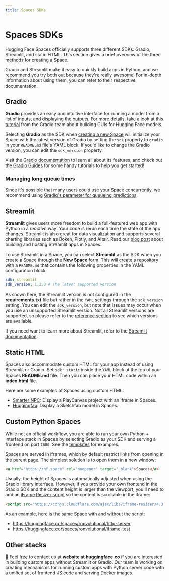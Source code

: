 ```yaml
---
title: Spaces SDKs
---
```


<h1>Spaces SDKs</h1>

Hugging Face Spaces officially supports three different SDKs: Gradio, Streamlit, and static HTML. This section gives a brief overview of the three methods for creating a Space.

Gradio and Streamlit make it easy to quickly build apps in Python, and we recommend you try both out because they're really awesome! For in-depth information about using them, you can refer to their respective documentation.

## Gradio

**Gradio** provides an easy and intuitive interface for running a model from a list of inputs, and displaying the outputs. For more details, take a look at this [tutorial](https://huggingface.co/blog/gradio) from the Gradio team about building GUIs for Hugging Face models.

Selecting **Gradio** as the SDK when [creating a new Space](https://huggingface.co/new-space) will initialize your Space with the latest version of Gradio by setting the `sdk` property to `gradio` in your `README.md` file's YAML block. If you'd like to change the Gradio version, you can edit the `sdk_version` property.

Visit the [Gradio documentation](https://gradio.app/getting_started) to learn all about its features, and check out the [Gradio Guides](https://gradio.app/guides/) for some handy tutorials to help you get started!

### Managing long queue times

Since it's possible that many users could use your Space concurrently, we recommend using [Gradio's parameter for queueing predictions](https://gradio.app/getting_started/#queuing-to-manage-long-inference-times).

## Streamlit

**Streamlit** gives users more freedom to build a full-featured web app with Python in a *reactive* way. Your code is rerun each time the state of the app changes. Streamlit is also great for data visualization and supports several charting libraries such as Bokeh, Plotly, and Altair. Read our [blog post](https://huggingface.co/blog/streamlit-spaces) about building and hosting Streamlit apps in Spaces.

To use Streamlit in a Space, you can select **Streamlit** as the SDK when you create a Space through the [**New Space** form](https://huggingface.co/new-space). This will create a repository with a `README.md` that contains the following properties in the YAML configuration block:

```yaml
sdk: streamlit
sdk_version: 1.2.0 # The latest supported version
```

As shown here, the Streamlit version is not configured in the **requirements.txt** file but rather in the `YAML` settings through the `sdk_version` setting.  You can edit the `sdk_version`, but note that issues may occur when you use an unsupported Streamlit version. Not all Streamlit versions are supported, so please refer to the [reference section](./spaces-reference) to see which versions are available.

If you need want to learn more about Streamlit, refer to the [Streamlit documentation](https://docs.streamlit.io/).

## Static HTML

Spaces also accommodate custom HTML for your app instead of using Streamlit or Gradio. Set `sdk: static` inside the `YAML` block at the top of your Spaces **README.md** file. Then you can place your HTML code within an **index.html** file.

Here are some examples of Spaces using custom HTML:

* [Smarter NPC](https://huggingface.co/spaces/mishig/smarter_npc): Display a PlayCanvas project with an iframe in Spaces.
* [Huggingfab](https://huggingface.co/spaces/pierreant-p/huggingfab): Display a Sketchfab model in Spaces.

## Custom Python Spaces

While not an official workflow, you are able to run your own Python + interface stack in Spaces by selecting Gradio as your SDK and serving a frontend on port `7680`. See the [templates](https://huggingface.co/templates#spaces) for examples.

Spaces are served in iframes, which by default restrict links from opening in the parent page. The simplest solution is to open them in a new window:

```HTML
<a href="https://hf.space" rel="noopener" target="_blank">Spaces</a>
```

Usually, the height of Spaces is automatically adjusted when using the Gradio library interface. However, if you provide your own frontend in the Gradio SDK and the content height is larger than the viewport, you'll need to add an [iFrame Resizer script](https://cdnjs.com/libraries/iframe-resizer) so the content is scrollable in the iframe:

```HTML
<script src="https://cdnjs.cloudflare.com/ajax/libs/iframe-resizer/4.3.2/iframeResizer.contentWindow.min.js"></script>
```
As an example, here is the same Space with and without the script:
- https://huggingface.co/spaces/ronvolutional/http-server
- https://huggingface.co/spaces/ronvolutional/iframe-test

## Other stacks

💌 Feel free to contact us at **website at huggingface.co** if you are interested in building custom apps without Streamlit or Gradio. Our team is working on creating mechanisms for running custom apps with Python server code with a unified set of frontend JS code and serving Docker images.